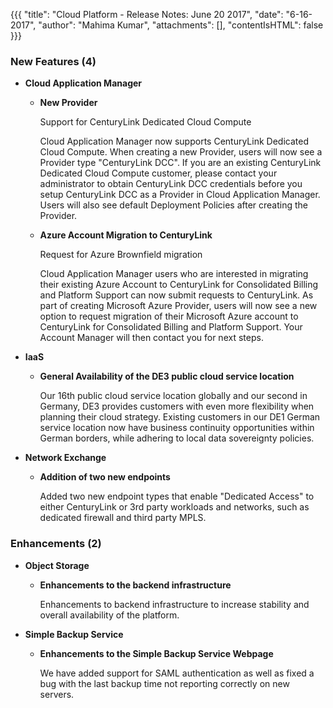 {{{
"title": "Cloud Platform - Release Notes: June 20 2017",
"date": "6-16-2017",
"author": "Mahima Kumar",
"attachments": [],
"contentIsHTML": false
}}}

### New Features (4)

* __Cloud Application Manager__

  - __New Provider__
  
    Support for CenturyLink Dedicated Cloud Compute
   
     Cloud Application Manager now supports CenturyLink Dedicated Cloud Compute. When creating a new Provider, users will now see a Provider type "CenturyLink DCC". If you are an existing CenturyLink Dedicated Cloud Compute customer, please contact your administrator to obtain CenturyLink DCC credentials before you setup CenturyLink DCC as a Provider in Cloud Application Manager. Users will also see default Deployment Policies after creating the Provider.
   
   - __Azure Account Migration to CenturyLink__
  
      Request for Azure Brownfield migration
   
     Cloud Application Manager users who are interested in migrating their existing Azure Account to CenturyLink for Consolidated Billing and Platform Support can now submit requests to CenturyLink. As part of creating Microsoft Azure Provider, users will now see a new option to request migration of their Microsoft Azure account to CenturyLink for Consolidated Billing and Platform Support. Your Account Manager will then contact you for next steps.
     
* __IaaS__
   
   - __General Availability of the DE3 public cloud service location__
  
      Our 16th public cloud service location globally and our second in Germany, DE3 provides customers with even more flexibility when planning their cloud strategy. Existing customers in our DE1 German service location now have business continuity opportunities within German borders, while adhering to local data sovereignty policies.
      
 * __Network Exchange__
 
   - __Addition of two new endpoints__
      
      Added two new endpoint types that enable "Dedicated Access" to either CenturyLink or 3rd party workloads and networks, such as dedicated firewall and third party MPLS.
      
### Enhancements (2)

* __Object Storage__

  - __Enhancements to the backend infrastructure__
  
    Enhancements to backend infrastructure to increase stability and overall availability of the platform.
     
* __Simple Backup Service__

   - __Enhancements to the Simple Backup Service Webpage__

     We have added support for SAML authentication as well as fixed a bug with the last backup time not reporting correctly on new servers.
